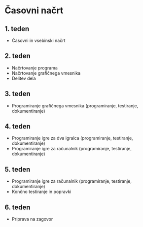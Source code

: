 # Časovni načrt
## 1. teden
* Časovni in vsebinski načrt

## 2. teden
* Načrtovanje programa
* Načrtovanje grafičnega vmesnika
* Delitev dela

## 3. teden
* Programiranje grafičnega vmesnika (programiranje, testiranje, dokumentiranje)

## 4. teden
* Programiranje igre za dva igralca (programiranje, testiranje, dokumentiranje)
* Programiranje igre za računalnik (programiranje, testiranje, dokumentiranje)

## 5. teden
* Programiranje igre za računalnik (programiranje, testiranje, dokumentiranje)
* Končno testiranje in popravki

## 6. teden
* Priprava na zagovor
